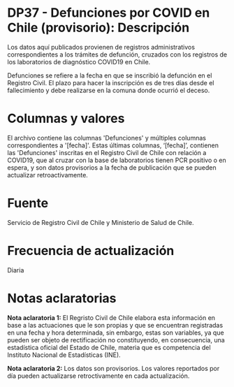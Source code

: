 # DP37 - Defunciones por COVID en Chile (provisorio): Descripción
Los datos aquí publicados provienen de registros administrativos correspondientes a los trámites de defunción, cruzados con los registros de los laboratorios de diagnóstico COVID19 en Chile.

Defunciones se refiere a la fecha en que se inscribió la defunción en el Registro Civil. El plazo para hacer la inscripción es de tres días desde el fallecimiento y debe realizarse en la comuna donde ocurrió el deceso.

# Columnas y valores
El archivo contiene las columnas 'Defunciones' y múltiples columnas correspondientes a '[fecha]'. Estas últimas columnas, ‘[fecha]’, contienen las 'Defunciones' inscritas en el Registro Civil de Chile con relación a COVID19, que al cruzar con la base de laboratorios tienen PCR positivo o en espera, y son datos provisorios a la fecha de publicación que se pueden actualizar retroactivamente.

# Fuente
Servicio de Registro Civil de Chile y Ministerio de Salud de Chile.

# Frecuencia de actualización
Diaria

# Notas aclaratorias
**Nota aclaratoria 1:** El Regristo Civil de Chile elabora esta información en base a las actuaciones que le son propias y que se encuentran registradas en una fecha y hora determinada, sin embargo, estas son variables, ya que pueden ser objeto de rectificación no constituyendo, en consecuencia, una estadística oficial del Estado de Chile, materia que es competencia del Instituto Nacional de Estadísticas (INE).

**Nota aclaratoria 2:** Los datos son provisorios. Los valores reportados por día pueden actualizarse retroctivamente en cada actualización.
